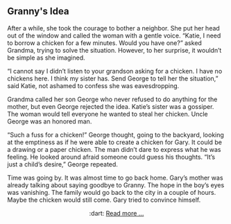 ## Granny's Idea

After a while, she took the courage to bother a neighbor. She put her head out of the window and called the woman with a gentle voice. 
“Katie, I need to borrow a chicken for a few minutes. Would you have one?” asked Grandma, trying to solve the situation. However, to her surprise, 
it wouldn’t be simple as she imagined. 


“I cannot say I didn’t listen to your grandson asking for a chicken. I have no chickens here. I think my sister has. Send George to tell her the situation,” said Katie, not ashamed to confess she was eavesdropping. 


Grandma called her son George who never refused to do anything for the mother, but even George rejected the idea. Katie’s sister was a gossiper. 
The woman would tell everyone he wanted to steal her chicken. Uncle George was an honored man. 


“Such a fuss for a chicken!” George thought, going to the backyard, looking at the emptiness as if he were able to create a chicken for Gary. 
It could be a drawing or a paper chicken. The man didn’t dare to express what he was feeling. He looked around afraid someone could guess his thoughts. 
“It’s just a child’s desire,” George repeated. 


Time was going by. It was almost time to go back home. Gary’s mother was already talking about saying goodbye to Granny. 
The hope in the boy’s eyes was vanishing. The family would go back to the city in a couple of hours.
Maybe the chicken would still come. Gary tried to convince himself. 

<p align="center">
  :dart: <a href="https://github.com/marybishopgit/CreativeWriting/blob/main/projTheChicken/sample03.md"> Read more ...</a>   
</p>


